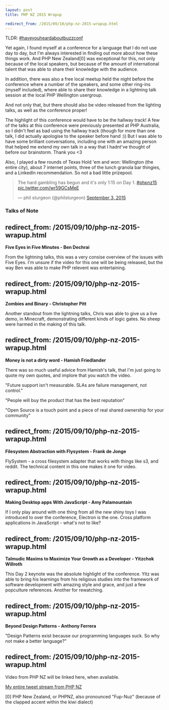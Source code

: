 ```yaml
---
layout: post
title: PHP NZ 2015 Wrapup

redirect_from: /2015/09/10/php-nz-2015-wrapup.html
---
```




TLDR: [#haveyouheardaboutbuzzconf](https://twitter.com/search?q=%23haveyouheardaboutbuzzconf&src=typd)


Yet again, I found myself at a conference for a language that I do not use day to day, but I'm always interested in finding out more about how these things work. And PHP New Zealand[0] was exceptional for this, not only because of the local speakers, but because of the amount of international talent that was able to share their knowledge with the audience. 

In addition, there was also a free local meetup held the night before the conference where a number of the speakers, and some other ring-ins (myself included), where able to share their knowledge in a lightning talk session at the local PHP Wellington usergroup. 

And not only that, but there should also be video released from the lighting talks, as well as the conference proper!

The highlight of this conference would have to be the hallway track! A few of the talks at this conference were previously presented at PHP Australia, so I didn't feel as bad using the hallway track (though for more than one talk, I did actually apologise to the speaker before hand :)) But I was able to have some brilliant conversations, including one with an amazing person that helped me extend my own talk in a way that I hadnt've thought of before our brainstorm. Thank you <3

Also, I played a few rounds of Texas Hold 'em and won: Wellington (the entire city), about 7 internet points, three of the lunch granola bar thingies, and a LinkedIn recommendation. So not a bad little prizepool.

<blockquote class="twitter-tweet" lang="en"><p lang="en" dir="ltr">The hard gambling has begun and it&#39;s only 1:15 on Day 1. <a href="https://twitter.com/hashtag/phpnz15?src=hash">#phpnz15</a> <a href="http://t.co/wr59GCsMeE">pic.twitter.com/wr59GCsMeE</a></p>&mdash; phil sturgeon (@philsturgeon) <a href="https://twitter.com/philsturgeon/status/639245600190541825">September 3, 2015</a></blockquote>
<script async src="//platform.twitter.com/widgets.js" charset="utf-8"></script>


### Talks of Note

redirect_from: /2015/09/10/php-nz-2015-wrapup.html
---


**Five Eyes in Five Minutes - Ben Dechrai**

From the lightning talks, this was a very consise overview of the issues with Five Eyes. I'm unsure if the video for this one will be being released, but the way Ben was able to make PHP relevent was entertaining. 


redirect_from: /2015/09/10/php-nz-2015-wrapup.html
---


**Zombies and Binary - Christopher Pitt**

Another standout from the lightning talks, Chris was able to give us a live demo, in Minecraft, demonstrating different kinds of logic gates. No sheep were harmed in the making of this talk. 


redirect_from: /2015/09/10/php-nz-2015-wrapup.html
---


**Money is not a dirty word - Hamish Friedlander**

There was so much useful advice from Hamish's talk, that I'm just going to quote my own quotes, and implore that you watch the video.

"Future support isn't measurable. SLAs are failure management, not control."

"People will buy the product that has the best reputation"

"Open Source is a touch point and a piece of real shared ownership for your community"
 

redirect_from: /2015/09/10/php-nz-2015-wrapup.html
---


**Filesystem Abstraction with Flysystem - Frank de Jonge**

FlySystem - a cross filesystem adapter that works with things like s3, and reddit. The technical content in this one makes it one for video. 


redirect_from: /2015/09/10/php-nz-2015-wrapup.html
---


**Making Desktop apps With JavaScript - Amy Palamountain**

If I only play around with one thing from all the new shiny toys I was introduced to over the conference, Electron is the one. Cross platform applications in JavaScript - what's not to like?


redirect_from: /2015/09/10/php-nz-2015-wrapup.html
---


**Talmudic Maxims to Maximize Your Growth as a Developer - Yitzchok Willroth**

This Day 2 keynote was the absolute highlight of the conference. Yitz was able to bring his learnings from his religious studies into the framework of software development with amazing style and grace, and just a few popculture references. Another for rewatching. 


redirect_from: /2015/09/10/php-nz-2015-wrapup.html
---


**Beyond Design Patterns - Anthony Ferrera**


"Design Patterns exist because our programming languages suck. So why not make a better language?"


redirect_from: /2015/09/10/php-nz-2015-wrapup.html
---



Video from PHP NZ will be linked here, when available. 

[My entire tweet stream from PHP NZ](https://twitter.com/search?f=tweets&vertical=default&q=from%3Aglasnt%20%23phpnz15&src=typd)

[0] PHP New Zealand, or PHPNZ, also pronounced "Fup-Nuz" (because of the clǝpped accent within the kiwi dialect)
